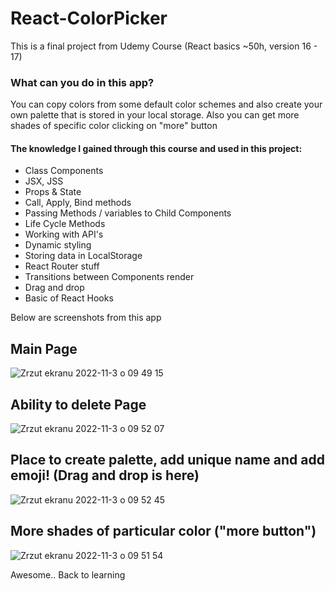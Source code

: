 # React-ColorPicker
This is a final project from Udemy Course (React basics ~50h, version 16 - 17) 

### What can you do in this app? </br>
You can copy colors from some default color schemes and also create your own palette that is stored in your local storage.
Also you can get more shades of specific color clicking on "more" button


#### The knowledge I gained through this course and used in this project:

- Class Components
- JSX, JSS 
- Props & State
- Call, Apply, Bind  methods
- Passing Methods / variables to Child Components 
- Life Cycle Methods
- Working with API's
- Dynamic styling
- Storing data in LocalStorage
- React Router stuff
- Transitions between Components render 
- Drag and drop 
- Basic of React Hooks 

Below are screenshots from this app

## Main Page 
![Zrzut ekranu 2022-11-3 o 09 49 15](https://user-images.githubusercontent.com/61027817/199682958-dfe819c2-fdb1-4db1-916b-a264401cbea9.png)

## Ability to delete Page
![Zrzut ekranu 2022-11-3 o 09 52 07](https://user-images.githubusercontent.com/61027817/199683013-a739b545-4b16-4955-abf8-581f23351af3.png)

## Place to create palette, add unique name and add emoji! (Drag and drop is here)
![Zrzut ekranu 2022-11-3 o 09 52 45](https://user-images.githubusercontent.com/61027817/199683140-b5b98e76-11cc-45fb-82fb-73a5ae106de3.png)

## More shades of particular color ("more button")
![Zrzut ekranu 2022-11-3 o 09 51 54](https://user-images.githubusercontent.com/61027817/199683167-1ed3254c-d745-484c-bceb-6c325a25e1ca.png)

Awesome.. Back to learning 



